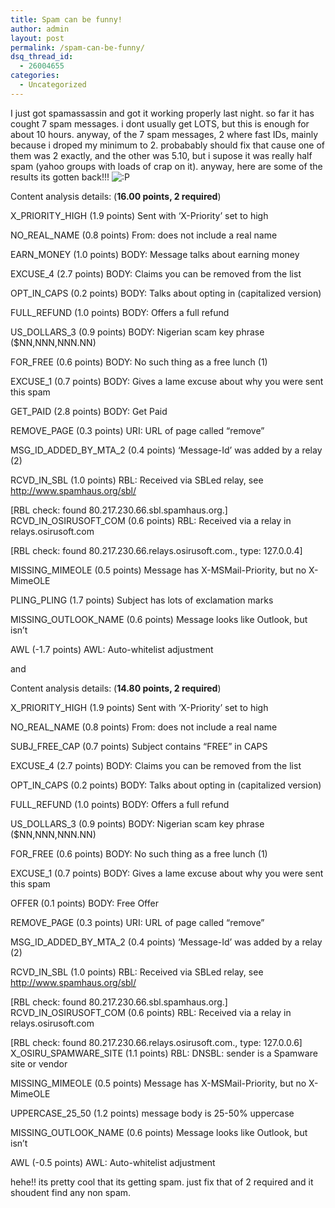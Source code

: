 ```yaml
---
title: Spam can be funny!
author: admin
layout: post
permalink: /spam-can-be-funny/
dsq_thread_id:
  - 26004655
categories:
  - Uncategorized
---
```

I just got spamassassin and got it working properly last night. so far it has cought 7 spam messages. i dont usually get LOTS, but this is enough for about 10 hours. anyway, of the 7 spam messages, 2 where fast IDs, mainly because i droped my minimum to 2. probabably should fix that cause one of them was 2 exactly, and the other was 5.10, but i supose it was really half spam (yahoo groups with loads of crap on it). anyway, here are some of the results its gotten back!!! <img src="http://blog.lotas-smartman.net/wp-includes/images/smilies/icon_razz.gif" alt=":P" class="wp-smiley" />

Content analysis details: (**16.00 points, 2 required**)

X\_PRIORITY\_HIGH (1.9 points) Sent with &#8216;X-Priority&#8217; set to high

NO\_REAL\_NAME (0.8 points) From: does not include a real name

EARN_MONEY (1.0 points) BODY: Message talks about earning money

EXCUSE_4 (2.7 points) BODY: Claims you can be removed from the list

OPT\_IN\_CAPS (0.2 points) BODY: Talks about opting in (capitalized version)

FULL_REFUND (1.0 points) BODY: Offers a full refund

US\_DOLLARS\_3 (0.9 points) BODY: Nigerian scam key phrase ($NN,NNN,NNN.NN)

FOR_FREE (0.6 points) BODY: No such thing as a free lunch (1)

EXCUSE_1 (0.7 points) BODY: Gives a lame excuse about why you were sent this spam

GET_PAID (2.8 points) BODY: Get Paid

REMOVE_PAGE (0.3 points) URI: URL of page called &#8220;remove&#8221;

MSG\_ID\_ADDED\_BY\_MTA_2 (0.4 points) &#8216;Message-Id&#8217; was added by a relay (2)

RCVD\_IN\_SBL (1.0 points) RBL: Received via SBLed relay, see http://www.spamhaus.org/sbl/

[RBL check: found 80.217.230.66.sbl.spamhaus.org.] RCVD\_IN\_OSIRUSOFT_COM (0.6 points) RBL: Received via a relay in relays.osirusoft.com

[RBL check: found 80.217.230.66.relays.osirusoft.com., type: 127.0.0.4]

MISSING_MIMEOLE (0.5 points) Message has X-MSMail-Priority, but no X-MimeOLE

PLING_PLING (1.7 points) Subject has lots of exclamation marks

MISSING\_OUTLOOK\_NAME (0.6 points) Message looks like Outlook, but isn&#8217;t

AWL (-1.7 points) AWL: Auto-whitelist adjustment

and

Content analysis details: (****14.80** points, 2 required**)

X\_PRIORITY\_HIGH (1.9 points) Sent with &#8216;X-Priority&#8217; set to high

NO\_REAL\_NAME (0.8 points) From: does not include a real name

SUBJ\_FREE\_CAP (0.7 points) Subject contains &#8220;FREE&#8221; in CAPS

EXCUSE_4 (2.7 points) BODY: Claims you can be removed from the list

OPT\_IN\_CAPS (0.2 points) BODY: Talks about opting in (capitalized version)

FULL_REFUND (1.0 points) BODY: Offers a full refund

US\_DOLLARS\_3 (0.9 points) BODY: Nigerian scam key phrase ($NN,NNN,NNN.NN)

FOR_FREE (0.6 points) BODY: No such thing as a free lunch (1)

EXCUSE_1 (0.7 points) BODY: Gives a lame excuse about why you were sent this spam

OFFER (0.1 points) BODY: Free Offer

REMOVE_PAGE (0.3 points) URI: URL of page called &#8220;remove&#8221;

MSG\_ID\_ADDED\_BY\_MTA_2 (0.4 points) &#8216;Message-Id&#8217; was added by a relay (2)

RCVD\_IN\_SBL (1.0 points) RBL: Received via SBLed relay, see http://www.spamhaus.org/sbl/

[RBL check: found 80.217.230.66.sbl.spamhaus.org.] RCVD\_IN\_OSIRUSOFT_COM (0.6 points) RBL: Received via a relay in relays.osirusoft.com

[RBL check: found 80.217.230.66.relays.osirusoft.com., type: 127.0.0.6] X\_OSIRU\_SPAMWARE_SITE (1.1 points) RBL: DNSBL: sender is a Spamware site or vendor

MISSING_MIMEOLE (0.5 points) Message has X-MSMail-Priority, but no X-MimeOLE

UPPERCASE\_25\_50 (1.2 points) message body is 25-50% uppercase

MISSING\_OUTLOOK\_NAME (0.6 points) Message looks like Outlook, but isn&#8217;t

AWL (-0.5 points) AWL: Auto-whitelist adjustment

hehe!! its pretty cool that its getting spam. just fix that of 2 required and it shoudent find any non spam.